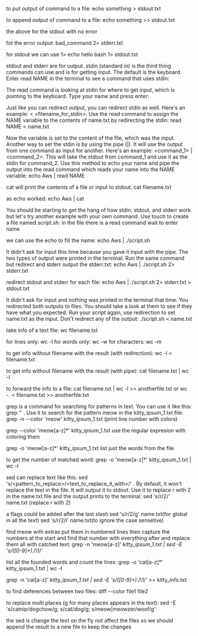 to put output of command to a file:
echo something > stdout.txt

to append output of command to a file:
echo something >> stdout.txt

the above for the stdout with no error

fot the error output:
bad_command 2> stderr.txt

for stdout we can use 1>
echo hello bash 1> stdout.txt

stdout and stderr are for output. stdin (standard in) is the third thing commands can use and is for getting input. The default is the keyboard. Enter read NAME in the terminal to see a command that uses stdin:

The read command is looking at stdin for where to get input, which is pointing to the keyboard. Type your name and press enter:

Just like you can redirect output, you can redirect stdin as well. Here's an example: <command> < <filename_for_stdin>. Use the read command to assign the NAME variable to the contents of name.txt by redirecting the stdin:
read NAME < name.txt

Now the variable is set to the content of the file, which was the input. Another way to set the stdin is by using the pipe (|). It will use the output from one command as input for another. Here's an example: <command_1> | <command_2>. This will take the stdout from command_1 and use it as the stdin for command_2. Use this method to echo your name and pipe the output into the read command which reads your name into the NAME variable:
echo Aws | read NAME

cat will print the contents of a file or input to stdout.
cat filename.txt

as echo worked:
echo Aws | cat

You should be starting to get the hang of how stdin, stdout, and stderr work but let's try another example with your own command. Use touch to create a file named script.sh:
in the file there is a read command wait to enter name

we can use the echo to fill the name:
echo Aws | ./script.sh

It didn't ask for input this time because you gave it input with the pipe. The two types of output were printed in the terminal. Run the same command but redirect and stderr output the stderr.txt:
echo Aws | ./script.sh 2> stderr.txt

redirect stdout and stderr for each file:
echo Aws | ./script.sh 2> stderr.txt > stdout.txt

It didn't ask for input and nothing was printed in the terminal that time. You redirected both outputs to files. You should take a look at them to see if they have what you expected. Run your script again, use redirection to set name.txt as the input. Don't redirect any of the output:
./script.sh < name.txt

take info of a text file:
wc filename.txt

for lines only: wc -l
for words only: wc -w
for characters: wc -m

to get info without filename with the result (with redirection):
wc -l < filename.txt

to get info without filename with the result (with pipe):
cat filename.txt | wc -l

to forward the info to a file:
cat filename.txt | wc -l >> anotherfile.txt
or
wc -. < filename.txt >> anotherfile.txt

grep is a command for searching for patterns in text. You can use it like this: grep '<pattern>' <filename>. Use it to search for the pattern meow in the kitty_ipsum_1.txt file:
grep -n --color 'meow' kitty_ipsum_1.txt (print line number with colors)

grep --color 'meow[a-z]\*' kitty_ipsum_1.txt
use the regular expresion with coloring them

grep -o 'meow[a-z]\*' kitty_ipsum_1.txt
list just the words from the file

to get the number of matched word:
grep -o 'meow[a-z]\*' kitty_ipsum_1.txt | wc -l

sed can replace text like this: sed 's/<pattern_to_replace>/<text_to_replace_it_with>/' <filename>. By default, it won't replace the text in the file. It will output it to stdout. Use it to replace r with 2 in the name.txt file and the output prints to the terminal:
sed 's/r/2/' name.txt (replace r with 2)

a flags could be added after the last slash
sed 's/r/2/g' name.txt(for global in all the text)
sed 's/r/2/i' name.txt(to ignore the case sensetive)

find meow with extras put them in numbered lines then capture the numbers at the start and find that number with everything after and replace them all with catched text:
grep -n 'meow[a-z]_' kitty_ipsum_1.txt | sed -E 's/([0-9]+)._/\1/'

list all the founded words and count the lines:
grep -o 'cat[a-z]\*' kitty_ipsum_1.txt | wc -l

grep -n 'cat[a-z]_' kitty_ipsum_1.txt | sed -E 's/([0-9]+)._/\1/' >> kitty_info.txt

to find deferences between two files:
diff --color file1 file2

to replace multi places (g for many places appears in the text):
sed -E 's/catnip/dogchow/g; s/cat/dog/g; s/meow|meowzer/woof/g'

the sed is change the text on the fly not affect the files
so we should append the result to a new file to keep the changes
